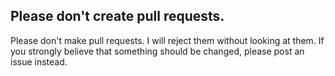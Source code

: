 ## Please don't create pull requests.

Please don't make pull requests.
I will reject them without looking at them.
If you strongly believe that something should be changed, please post an issue instead.
